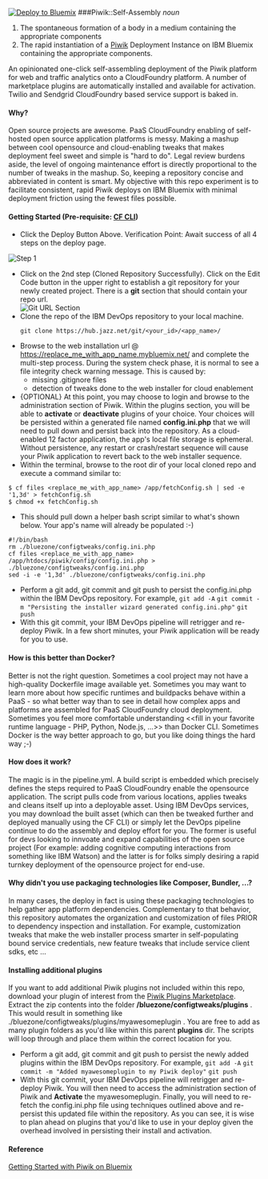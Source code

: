 [![Deploy to Bluemix](https://bluemix.net/deploy/button_x2.png)](https://bluemix.net/deploy?repository=https://github.com/joshisa/piwikstart)
###Piwik::Self-Assembly
<i>noun</i>
 1. The spontaneous formation of a body in a medium containing the appropriate components
 2. The rapid instantiation of a [Piwik](http://piwik.org/ "Piwik") Deployment Instance on IBM Bluemix containing the appropriate components.

An opinionated one-click self-assembling deployment of the Piwik platform for web and traffic analytics onto a CloudFoundry platform. A number of marketplace plugins are automatically installed and available for activation. Twilio and Sendgrid CloudFoundry based service support is baked in.  

#### Why?
Open source projects are awesome. PaaS CloudFoundry enabling of self-hosted open source application platforms is messy.  Making a mashup between cool opensource and cloud-enabling tweaks that makes deployment feel sweet and simple is "hard to do".  Legal review burdens aside, the level of ongoing maintenance effort is directly proportional to the number of tweaks in the mashup.  So, keeping a repository concise and abbreviated in content is smart.  My objective with this repo experiment is to facilitate consistent, rapid Piwik deploys on IBM Bluemix with minimal deployment friction using the fewest files possible.

#### Getting Started  (Pre-requisite: [CF CLI](https://github.com/cloudfoundry/cli/releases "CF CLI"))
- Click the Deploy Button Above.  Verification Point:  Await success of all 4 steps on the deploy page.
 
![Step 1](https://github.com/joshisa/piwikstart/blob/master/bluezone/img/step1.png)

- Click on the 2nd step (Cloned Repository Successfully).  Click on the Edit Code button in the upper right to establish a git repository for your newly created project.  There is a **git** section that should contain your repo url.  
![Git URL Section](https://github.com/joshisa/piwikstart/blob/master/bluezone/img/giturl.png)
- Clone the repo of the IBM DevOps repository to your local machine.
  ```
  git clone https://hub.jazz.net/git/<your_id>/<app_name>/
  ``` 
- Browse to the web installation url @ https://replace_me_with_app_name.mybluemix.net/ and complete the multi-step process.  During the system check phase, it is normal to see a file integrity check warning message.  This is caused by:
  - missing .gitignore files
  - detection of tweaks done to the web installer for cloud enablement
- {OPTIONAL} At this point, you may choose to login and browse to the administration section of Piwik.  Within the plugins section, you will be able to **activate** or **deactivate** plugins of your choice.  Your choices will be persisted within a generated file named **config.ini.php** that we will need to pull down and persist back into the repository.  As a cloud-enabled 12 factor application, the app's local file storage is ephemeral.  Without persistence, any restart or crash/restart sequence will cause your Piwik application to revert back to the web installer sequence.
- Within the terminal, browse to the root dir of your local cloned repo and execute a command similar to:
```
$ cf files <replace_me_with_app_name> /app/fetchConfig.sh | sed -e '1,3d' > fetchConfig.sh
$ chmod +x fetchConfig.sh
```
- This should pull down a helper bash script similar to what's shown below.  Your app's name will already be populated :-)
```
#!/bin/bash
rm ./bluezone/configtweaks/config.ini.php
cf files <replace_me_with_app_name> /app/htdocs/piwik/config/config.ini.php > ./bluezone/configtweaks/config.ini.php
sed -i -e '1,3d' ./bluezone/configtweaks/config.ini.php
```
- Perform a git add, git commit and git push to persist the config.ini.php within the IBM DevOps repository. For example,
```git add -A```
```git commit -m "Persisting the installer wizard generated config.ini.php"```
```git push```
- With this git commit, your IBM DevOps pipeline will retrigger and re-deploy Piwik.  In a few short minutes, your Piwik application will be ready for you to use.

#### How is this better than Docker?
Better is not the right question.  Sometimes a cool project may not have a high-quality Dockerfile image available yet.  Sometimes you may want to learn more about how specific runtimes and buildpacks behave within a PaaS - so what better way than to see in detail how complex apps and platforms are assembled for PaaS CloudFoundry cloud deployment.  Sometimes you feel more comfortable understanding <<fill in your favorite runtime language - PHP, Python, Node.js, ...>> than Docker CLI.  Sometimes Docker is the way better approach to go, but you like doing things the hard way ;-)

#### How does it work?
The magic is in the pipeline.yml.  A build script is embedded which precisely defines the steps required to PaaS CloudFoundry enable the opensource application.  The script pulls code from various locations, applies tweaks and cleans itself up into a deployable asset.  Using IBM DevOps services, you may download the built asset (which can then be tweaked further and deployed manually using the CF CLI) or simply let the DevOps pipeline continue to do the assembly and deploy effort for you.  The former is useful for devs looking to innvoate and expand capabilities of the open source project (For example: adding cognitive computing interactions from something like IBM Watson) and the latter is for folks simply desiring a rapid turnkey deployment of the opensource project for end-use.

#### Why didn't you use packaging technologies like Composer, Bundler, ...?
In many cases, the deploy in fact is using these packaging technologies to help gather app platform dependencies. Complementary to that behavior, this repository automates the organization and customization of files PRIOR to dependency inspection and installation.  For example, customization tweaks that make the web installer process smarter in self-populating bound service credentials, new feature tweaks that include service client sdks, etc ...  

#### Installing additional plugins
If you want to add additional Piwik plugins not included within this repo,  download your plugin of interest from the [Piwik Plugins Marketplace](https://plugins.piwik.org/ "Piwik Plugins Marketplace").  Extract the zip contents into the folder **/bluezone/configtweaks/plugins** . This would result in something like ./bluezone/configtweaks/plugins/myawesomeplugin .  You are free to add as many plugin folders as you'd like within this parent **plugins** dir.  The scripts will loop through and place them within the correct location for you.
- Perform a git add, git commit and git push to persist the newly added plugins within the IBM DevOps repository. For example,
```git add -A```
```git commit -m "Added myawesomeplugin to my Piwik deploy"```
```git push```
- With this git commit, your IBM DevOps pipeline will retrigger and re-deploy Piwik.  You will then need to access the administration section of Piwik and **Activate** the myawesomeplugin.  Finally, you will need to re-fetch the config.ini.php file using techniques outlined above and re-persist this updated file within the repository.  As you can see, it is wise to plan ahead on plugins that you'd like to use in your deploy given the overhead involved in persisting their install and activation.

#### Reference
[Getting Started with Piwik on Bluemix](https://developer.ibm.com/bluemix/2014/07/03/getting-started-piwik-ibm-bluemix/)
